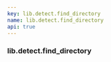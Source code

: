 ```yaml
---
key: lib.detect.find_directory
name: lib.detect.find_directory
api: true
---
```


### lib.detect.find_directory
